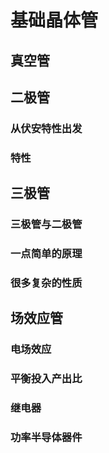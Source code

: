 # 基础晶体管







## 真空管









## 二极管





### 从伏安特性出发







### 特性











## 三极管





### 三极管与二极管







### 一点简单的原理







### 很多复杂的性质







## 场效应管





### 电场效应







### 平衡投入产出比







### 继电器







### 功率半导体器件















